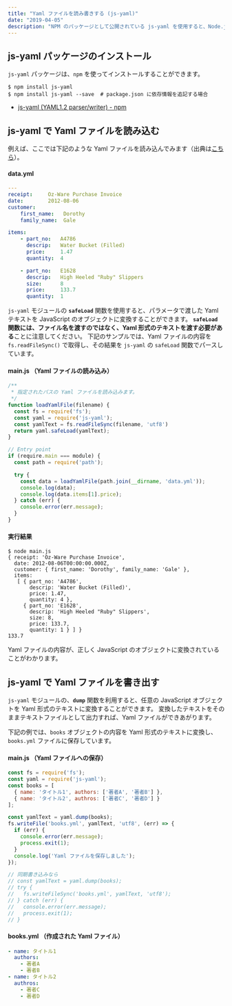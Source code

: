 ```yaml
---
title: "Yaml ファイルを読み書きする (js-yaml)"
date: "2019-04-05"
description: "NPM のパッケージとして公開されている js-yaml を使用すると、Node.js のプログラムから簡単に Yaml ファイルを扱うことができるようになります。"
---
```


js-yaml パッケージのインストール
----

`js-yaml` パッケージは、`npm` を使ってインストールすることができます。

```
$ npm install js-yaml
$ npm install js-yaml --save  # package.json に依存情報を追記する場合
```

- [js-yaml (YAML1.2 parser/writer) - npm](https://www.npmjs.com/package/js-yaml)


js-yaml で Yaml ファイルを読み込む
----

例えば、ここでは下記のような Yaml ファイルを読み込んでみます（出典は[こちら](https://en.wikipedia.org/wiki/YAML)）。

#### data.yml

```yaml
---
receipt:     Oz-Ware Purchase Invoice
date:        2012-08-06
customer:
    first_name:   Dorothy
    family_name:  Gale

items:
    - part_no:   A4786
      descrip:   Water Bucket (Filled)
      price:     1.47
      quantity:  4

    - part_no:   E1628
      descrip:   High Heeled "Ruby" Slippers
      size:      8
      price:     133.7
      quantity:  1
```

`js-yaml` モジュールの **`safeLoad`** 関数を使用すると、パラメータで渡した Yaml テキストを JavaScript のオブジェクトに変換することができます。
**`safeLoad` 関数には、ファイル名を渡すのではなく、Yaml 形式のテキストを渡す必要がある**ことに注意してください。
下記のサンプルでは、Yaml ファイルの内容を `fs.readFileSync()` で取得し、その結果を `js-yaml` の `safeLoad` 関数でパースしています。

#### main.js （Yaml ファイルの読み込み）

```js
/**
 * 指定されたパスの Yaml ファイルを読み込みます。
 */
function loadYamlFile(filename) {
  const fs = require('fs');
  const yaml = require('js-yaml');
  const yamlText = fs.readFileSync(filename, 'utf8')
  return yaml.safeLoad(yamlText);
}

// Entry point
if (require.main === module) {
  const path = require('path');

  try {
    const data = loadYamlFile(path.join(__dirname, 'data.yml'));
    console.log(data);
    console.log(data.items[1].price);
  } catch (err) {
    console.error(err.message);
  }
}
```

#### 実行結果

```
$ node main.js
{ receipt: 'Oz-Ware Purchase Invoice',
  date: 2012-08-06T00:00:00.000Z,
  customer: { first_name: 'Dorothy', family_name: 'Gale' },
  items:
   [ { part_no: 'A4786',
       descrip: 'Water Bucket (Filled)',
       price: 1.47,
       quantity: 4 },
     { part_no: 'E1628',
       descrip: 'High Heeled "Ruby" Slippers',
       size: 8,
       price: 133.7,
       quantity: 1 } ] }
133.7
```

Yaml ファイルの内容が、正しく JavaScript のオブジェクトに変換されていることがわかります。


js-yaml で Yaml ファイルを書き出す
----

`js-yaml` モジュールの、**`dump`** 関数を利用すると、任意の JavaScript オブジェクトを Yaml 形式のテキストに変換することができます。
変換したテキストをそのままテキストファイルとして出力すれば、Yaml ファイルができあがります。

下記の例では、`books` オブジェクトの内容を Yaml 形式のテキストに変換し、`books.yml` ファイルに保存しています。

#### main.js （Yaml ファイルへの保存）

```js
const fs = require('fs');
const yaml = require('js-yaml');
const books = [
  { name: 'タイトル1', authors: ['著者A', '著者B'] },
  { name: 'タイトル2', authros: ['著者C', '著者D'] }
];

const yamlText = yaml.dump(books);
fs.writeFile('books.yml', yamlText, 'utf8', (err) => {
  if (err) {
    console.error(err.message);
    process.exit(1);
  }
  console.log('Yaml ファイルを保存しました');
});

// 同期書き込みなら
// const yamlText = yaml.dump(books);
// try {
//   fs.writeFileSync('books.yml', yamlText, 'utf8');
// } catch (err) {
//   console.error(err.message);
//   process.exit(1);
// }
```

#### books.yml （作成された Yaml ファイル）

```yaml
- name: タイトル1
  authors:
    - 著者A
    - 著者B
- name: タイトル2
  authros:
    - 著者C
    - 著者D
```

